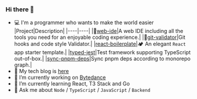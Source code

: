 ### Hi there 👋

- 💻 I'm a programmer who wants to make the world easier
  |Project|Description|
  |----|----|
  |🌟[web-ide](https://github.com/zanminkian/web-ide)|A web IDE including all the tools you need for an enjoyable coding experience.|
  |🌟[git-validator](https://github.com/zanminkian/git-validator)|Git hooks and code style Validator.|
  |[react-boilerplate](https://github.com/zanminkian/react-boilerplate)|🏕 An elegant `React` app starter template.|
  |[typed-jest](https://github.com/zanminkian/typed-jest)|Test framework supporting TypeScript out-of-box.|
  |[sync-pnpm-deps](https://github.com/zanminkian/sync-pnpm-deps)|Sync pnpm deps according to monorepo graph.|
- 📖 My tech blog is [here](https://zanminkian.github.io)
- 🔭 I’m currently working on [Bytedance](https://github.com/bytedance)
- 🌱 I’m currently learning React, T3 Stack and Go
- 💬 Ask me about `Node` / `TypeScript` / `JavaScript` / `Backend` 

